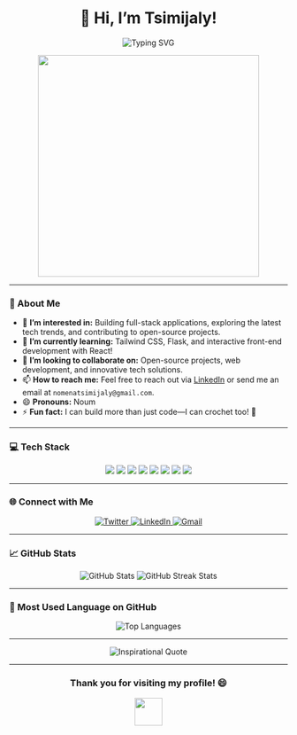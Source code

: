 <h1 align="center">👋 Hi, I’m Tsimijaly!</h1>

<p align="center">
  <img src="https://readme-typing-svg.demolab.com?font=Fira+Code&size=22&duration=3000&pause=800&center=true&vCenter=true&multiline=true&width=435&height=100&lines=Welcome+to+my+GitHub!;Software+Developer+%7C+Tech+Enthusiast;Currently+Learning+New+Skills+%F0%9F%9A%80" alt="Typing SVG" />
</p>

<p align="center">
  <img src="https://media.giphy.com/media/ZVik7pBtu9dNS/giphy.gif" width="400px" />
</p>

---

### 👀 About Me

- 🔭 **I’m interested in:** Building full-stack applications, exploring the latest tech trends, and contributing to open-source projects.
- 🌱 **I’m currently learning:** Tailwind CSS, Flask, and interactive front-end development with React!
- 💞️ **I’m looking to collaborate on:** Open-source projects, web development, and innovative tech solutions.
- 📫 **How to reach me:** Feel free to reach out via [LinkedIn](https://www.linkedin.com/) or send me an email at `nomenatsimijaly@gmail.com`.
- 😄 **Pronouns:** Noum 
- ⚡ **Fun fact:** I can build more than just code—I can crochet too! 🧶

---

### 💻 Tech Stack

<p align="center">
  <img src="https://img.shields.io/badge/-HTML5-E34F26?style=flat-square&logo=html5&logoColor=white" />
  <img src="https://img.shields.io/badge/-CSS3-1572B6?style=flat-square&logo=css3&logoColor=white" />
  <img src="https://img.shields.io/badge/-JavaScript-F7DF1E?style=flat-square&logo=javascript&logoColor=black" />
  <img src="https://img.shields.io/badge/-React-61DAFB?style=flat-square&logo=react&logoColor=black" />
  <img src="https://img.shields.io/badge/-Node.js-339933?style=flat-square&logo=node.js&logoColor=white" />
  <img src="https://img.shields.io/badge/-Python-3776AB?style=flat-square&logo=python&logoColor=white" />
  <img src="https://img.shields.io/badge/-Flask-000000?style=flat-square&logo=flask&logoColor=white" />
  <img src="https://img.shields.io/badge/-MySQL-4479A1?style=flat-square&logo=mysql&logoColor=white" />
</p>

---

### 🌐 Connect with Me

<p align="center">
  <a href="https://twitter.com/yourprofile">
    <img src="https://img.shields.io/badge/Twitter-1DA1F2?style=for-the-badge&logo=twitter&logoColor=white" alt="Twitter">
  </a>
  <a href="https://linkedin.com/in/yourprofile">
    <img src="https://img.shields.io/badge/LinkedIn-0A66C2?style=for-the-badge&logo=linkedin&logoColor=white" alt="LinkedIn">
  </a>
  <a href="mailto:nomenatsimijaly@gmail.com">
    <img src="https://img.shields.io/badge/Gmail-D14836?style=for-the-badge&logo=gmail&logoColor=white" alt="Gmail">
  </a>
</p>

---

### 📈 GitHub Stats

<p align="center">
  <img src="https://github-readme-stats.vercel.app/api?username=jalytsim&show_icons=true&theme=radical" alt="GitHub Stats" />
  <img src="https://github-readme-streak-stats.herokuapp.com/?user=jalytsim&theme=radical" alt="GitHub Streak Stats" />
</p>

---

### 🧠 Most Used Language on GitHub

<p align="center">
  <img src="https://github-readme-stats.vercel.app/api/top-langs/?username=jalytsim&layout=compact&theme=radical" alt="Top Languages" />
</p>

---

<p align="center">
  <img src="https://quotes-github-readme.vercel.app/api?type=horizontal&theme=radical" alt="Inspirational Quote" />
</p>

---

<h3 align="center">Thank you for visiting my profile! 😄</h3>
<p align="center">
  <img src="https://media.giphy.com/media/l46Cy1rHbQ92uuLXa/giphy.gif" width="50px">
</p>
